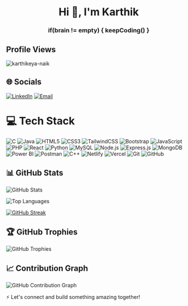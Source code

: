 
<h1 align="center">Hi 👋, I'm Karthik</h1>
<h3 align="center">if(brain != empty) { keepCoding() }</h3>

## Profile Views
<p align="left"> <img src="https://komarev.com/ghpvc/?username=karthikeya-naik&label=Profile%20views&color=0e75b6&style=flat" alt="karthikeya-naik" /> </p>

## 🌐 Socials
[![LinkedIn](https://img.shields.io/badge/LinkedIn-%230077B5.svg?logo=linkedin&logoColor=white)](https://linkedin.com/in/karthikeyanaik) 
[![Email](https://img.shields.io/badge/Email-D14836?logo=gmail&logoColor=white)](mailto:banothkarthik8@gmail.com)

# 💻 Tech Stack
![C](https://img.shields.io/badge/C-00599C?style=flat&logo=c&logoColor=white)
![Java](https://img.shields.io/badge/java-%23ED8B00.svg?style=plastic&logo=openjdk&logoColor=white)
![HTML5](https://img.shields.io/badge/html5-%23E34F26.svg?style=plastic&logo=html5&logoColor=white)
![CSS3](https://img.shields.io/badge/css3-%231572B6.svg?style=plastic&logo=css3&logoColor=white)
![TailwindCSS](https://img.shields.io/badge/tailwindcss-%2338B2AC.svg?style=plastic&logo=tailwind-css&logoColor=white)
![Bootstrap](https://img.shields.io/badge/bootstrap-%238511FA.svg?style=plastic&logo=bootstrap&logoColor=white)
![JavaScript](https://img.shields.io/badge/javascript-%23323330.svg?style=plastic&logo=javascript&logoColor=%23F7DF1E)
![PHP](https://img.shields.io/badge/php-%23777BB4.svg?style=plastic&logo=php&logoColor=white)
![React](https://img.shields.io/badge/react-%2320232a.svg?style=plastic&logo=react&logoColor=%2361DAFB)
![Python](https://img.shields.io/badge/python-3670A0?style=plastic&logo=python&logoColor=ffdd54)
![MySQL](https://img.shields.io/badge/mysql-4479A1.svg?style=plastic&logo=mysql&logoColor=white)
![Node.js](https://img.shields.io/badge/node.js-6DA55F?style=plastic&logo=node.js&logoColor=white)
![Express.js](https://img.shields.io/badge/express.js-%23404d59.svg?style=plastic&logo=express&logoColor=%2361DAFB)
![MongoDB](https://img.shields.io/badge/MongoDB-%234ea94b.svg?style=plastic&logo=mongodb&logoColor=white)
![Power BI](https://img.shields.io/badge/Power_BI-F2C811?style=plastic&logo=powerbi&logoColor=black)
![Postman](https://img.shields.io/badge/Postman-FF6C37?style=plastic&logo=postman&logoColor=white)
![C++](https://img.shields.io/badge/c++-%2300599C.svg?style=plastic&logo=c%2B%2B&logoColor=white)
![Netlify](https://img.shields.io/badge/netlify-%23000000.svg?style=plastic&logo=netlify&logoColor=#00C7B7)
![Vercel](https://img.shields.io/badge/vercel-%23000000.svg?style=plastic&logo=vercel&logoColor=white)
![Git](https://img.shields.io/badge/git-%23F05033.svg?style=plastic&logo=git&logoColor=white)
![GitHub](https://img.shields.io/badge/github-%23121011.svg?style=plastic&logo=github&logoColor=white)


## 📊 GitHub Stats

![GitHub Stats](https://github-readme-stats.vercel.app/api?username=karthikeya-naik&show_icons=true&theme=dracula&count_private=true)

![Top Languages](https://github-readme-stats.vercel.app/api/top-langs/?username=karthikeya-naik&layout=compact&theme=dracula)

[![GitHub Streak](https://streak-stats.demolab.com?username=karthikeya-naik&theme=dracula)](https://git.io/streak-stats)

## 🏆 GitHub Trophies
![GitHub Trophies](https://github-profile-trophy.vercel.app/?username=karthikeya-naik&theme=dracula)

## 📈 Contribution Graph
![GitHub Contribution Graph](https://github-readme-activity-graph.vercel.app/graph?username=karthikeya-naik&theme=dracula)

⚡ Let's connect and build something amazing together!
